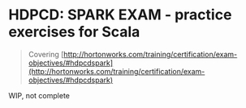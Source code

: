 # HDPCD: SPARK EXAM - practice exercises for Scala
> Covering [http://hortonworks.com/training/certification/exam-objectives/#hdpcdspark](http://hortonworks.com/training/certification/exam-objectives/#hdpcdspark)

WIP, not complete

